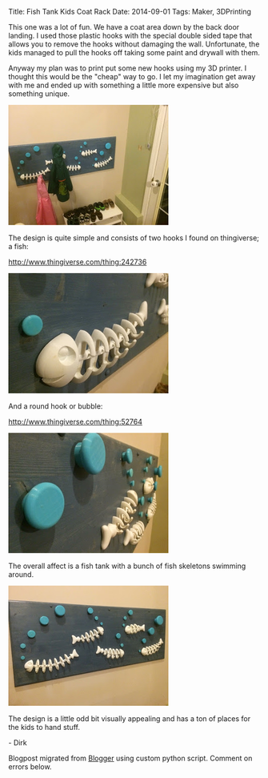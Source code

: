 Title: Fish Tank Kids Coat Rack
Date: 2014-09-01
Tags: Maker, 3DPrinting

This one was a lot of fun.  We have a coat area down by the back door landing.
I used those plastic hooks with the special double sided tape that allows you
to remove the hooks without damaging the wall.  Unfortunate, the kids managed
to pull the hooks off taking some paint and drywall with them.  

Anyway my plan was to print put some new hooks using my 3D printer.  I thought
this would be the "cheap" way to  go.  I let my imagination get away with me
and ended up with something a little more expensive but also something unique.

![./images/blogger-image--608522330.jpg](../images/blogger-image--608522330.jpg)

The design is quite simple and consists of two hooks I found on thingiverse; a
fish:

<http://www.thingiverse.com/thing:242736>

![./images/blogger-image--674318040.jpg](../images/blogger-image--674318040.jpg)

And a round hook or bubble:  

<http://www.thingiverse.com/thing:52764>  

![./images/blogger-image-627755271.jpg](../images/blogger-image-627755271.jpg)

The overall affect is a fish tank with a bunch of fish skeletons swimming
around.

![./images/blogger-image-1257835475.jpg](../images/blogger-image-1257835475.jpg)

The design is a little odd bit visually appealing and has a ton of places for
the kids to hand stuff.

\- Dirk

Blogpost migrated from [Blogger](https://apprenticemaker.blogspot.com/2014/09/fish-rank-kids-coat-rack.html) using custom python script. Comment on errors below.
